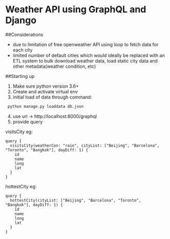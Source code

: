 # Weather API using GraphQL and Django


##Considerations
- due to limitation of free openweather API using loop to fetch data for each city
- limited number of default cities which would ideally be replaced with an ETL system to bulk download weather data, load static city data and other metadata(weather condition, etc)

##Starting up

1. Make sure python version 3.6+
2. Create and activate virtual env
3. initial load of data through command:
```bash
 python manage.py loaddata db.json
```
4. use url -> http://localhost:8000/graphql
5. provide query

visitsCity eg:
```
query {
  visitsCity(weatherCon: "rain", cityList: ["Beijing", "Barcelona", "Toronto", "Bangkok"], dayDiff: 1) {
    id
    name
    long
    lat
  }
}
```

hottestCity eg:
```
query {
  hottestCity(cityList: ["Beijing", "Barcelona", "Toronto", "Bangkok"], dayDiff: 1) {
    id
    name
    long
    lat
  }
}
```
